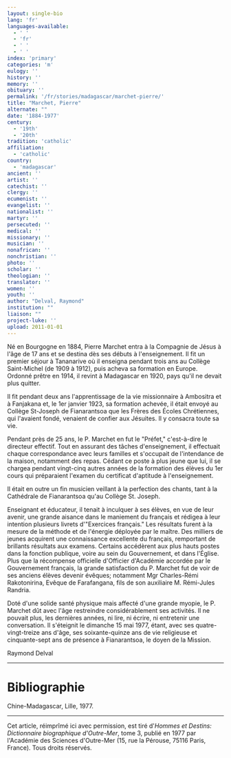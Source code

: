 ```yaml
---
layout: single-bio
lang: 'fr'
languages-available:
  - ' '
  - 'fr'
  - ' '
  - ' '
index: 'primary'
categories: 'm'
eulogy: ''
history: ''
memory: ''
obituary: ''
permalink: '/fr/stories/madagascar/marchet-pierre/'
title: "Marchet, Pierre"
alternate: ""
date: '1884-1977'
century:
  - '19th'
  - '20th'
tradition: 'catholic'
affiliation:
  - 'catholic'
country:
  - 'madagascar'
ancient: ''
artist: ''
catechist: ''
clergy: ''
ecumenist: ''
evangelist: ''
nationalist: ''
martyr: ''
persecuted: ''
medical: ''
missionary: ''
musician: ''
nonafrican: ''
nonchristian: ''
photo: ''
scholar: ''
theologian: ''
translator: ''
women: ''
youth: ''
author: "Delval, Raymond"
institution: ""
liaison: ""
project-luke: ''
upload: 2011-01-01
---
```




Né en Bourgogne en 1884, Pierre Marchet entra à la Compagnie de Jésus à l'âge de 17 ans et se destina dès ses débuts à l'enseignement. Il fit un premier séjour à Tananarive où il enseigna pendant trois ans au Collège Saint-Michel (de 1909 à 1912), puis acheva sa formation en Europe. Ordonné prêtre en 1914, il revint à Madagascar en 1920, pays qu'il ne devait plus quitter.

Il fit pendant deux ans l'apprentissage de la vie missionnaire à Ambositra et à Fanjakana et, le 1er janvier 1923, sa formation achevée, il était envoyé au Collège St-Joseph de Fianarantsoa que les Frères des Écoles Chrétiennes, qui l'avaient fondé, venaient de confier aux Jésuites. Il y consacra toute sa vie.

Pendant près de 25 ans, le P. Marchet en fut le "Préfet," c'est-à-dire le directeur effectif. Tout en assurant des tâches d'enseignement, il effectuait chaque correspondance avec leurs familles et s'occupait de l'intendance de la maison, notamment des repas. Cédant ce poste à plus jeune que lui, il se chargea pendant vingt-cinq autres années de la formation des élèves du 1er cours qui préparaient l'examen du certificat d'aptitude à l'enseignement.

Il était en outre un fin musicien veillant à la perfection des chants, tant à la Cathédrale de Fianarantsoa qu'au Collège St. Joseph.

Enseignant et éducateur, il tenait à inculquer à ses élèves, en vue de leur avenir, une grande aisance dans le maniement du français et rédigea à leur intention plusieurs livrets d'"Exercices français." Les résultats furent à la mesure de la méthode et de l'énergie déployée par le maître. Des milliers de jeunes acquirent une connaissance excellente du français, remportant de brillants résultats aux examens. Certains accédèrent aux plus hauts postes dans la fonction publique, voire au sein du Gouvernement, et dans l'Église. Plus que la récompense officielle d'Officier d'Académie accordée par le Gouvernement français, la grande satisfaction du P. Marchet fut de voir de ses anciens élèves devenir évêques; notamment Mgr Charles-Rémi Rakotonirina, Evêque de Farafangana, fils de son auxiliaire M. Rémi-Jules Randria.

Doté d'une solide santé physique mais affecté d'une grande myopie, le P. Marchet dût avec l'âge restreindre considérablement ses activités. Il ne pouvait plus, les dernières années, ni lire, ni écrire, ni entretenir une conversation. Il s'éteignit le dimanche 15 mai 1977, étant, avec ses quatre-vingt-treize ans d'âge, ses soixante-quinze ans de vie religieuse et cinquante-sept ans de présence à Fianarantsoa, le doyen de la Mission.

Raymond Delval

---

# Bibliographie

Chine-Madagascar, Lille, 1977.

---

Cet article, réimprîmé ici avec permission, est tiré d'*Hommes et Destins: Dictionnaire biographique d'Outre-Mer*, tome 3, publié en 1977 par l'Académie des Sciences d'Outre-Mer (15, rue la Pérouse, 75116 Paris, France). Tous droits réservés.